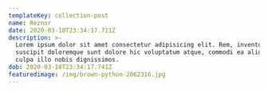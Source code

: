 ```yaml
---
templateKey: collection-post
name: Reznor
date: 2020-03-18T23:34:17.711Z
description: >-
  Lorem ipsum dolor sit amet consectetur adipisicing elit. Rem, inventore
  suscipit doloremque sunt dolore hic voluptatum atque, commodi ea aliquam nulla
  culpa illo nobis dignissimos.
dob: 2020-03-18T23:34:17.741Z
featuredimage: /img/brown-python-2062316.jpg
---
```


